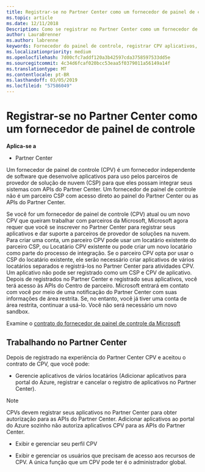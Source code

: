 ```yaml
---
title: Registrar-se no Partner Center como um fornecedor de painel de controle | Partner Center
ms.topic: article
ms.date: 12/11/2018
Description: Como se registrar no Partner Center como um fornecedor de painel de controle
author: LauraBrenner
ms.author: labrenne
keywords: Fornecedor do painel de controle, registrar CPV aplicativos, gerenciar aplicativos CPV
ms.localizationpriority: medium
ms.openlocfilehash: 7d00cfc7addf120a3b42597cda3758597533dd5e
ms.sourcegitcommit: 4c34d6fcaf020bcc53eaa5f0379011a56149a14f
ms.translationtype: MT
ms.contentlocale: pt-BR
ms.lasthandoff: 03/05/2019
ms.locfileid: "57586049"
---
```

# <a name="enroll-in-partner-center-as-a-control-panel-vendor"></a>Registrar-se no Partner Center como um fornecedor de painel de controle

**Aplica-se a**

- Partner Center

Um fornecedor de painel de controle (CPV) é um fornecedor independente de software que desenvolve aplicativos para uso pelos parceiros de provedor de solução de nuvem (CSP) para que eles possam integrar seus sistemas com APIs do Partner Center. Um fornecedor de painel de controle não é um parceiro CSP com acesso direto ao painel do Partner Center ou as APIs do Partner Center.

Se você for um fornecedor de painel de controle (CPV) atual ou um novo CPV que queiram trabalhar com parceiros da Microsoft, Microsoft agora requer que você se inscrever no Partner Center para registrar seus aplicativos e dar suporte a parceiros de provedor de soluções na nuvem. Para criar uma conta, um parceiro CPV pode usar um locatário existente do parceiro CSP, ou Locatário CPV existente ou pode criar um novo locatário como parte do processo de integração. Se o parceiro CPV opta por usar o CSP do locatário existente, ele serão necessário criar aplicativos de vários locatários separados e registrá-los no Partner Center para atividades CPV. Um aplicativo não pode ser registrado como um CSP e CPV de aplicativo. Depois de registrados no Partner Center e registrado seus aplicativos, você terá acesso às APIs do Centro de parceiro.  Microsoft entrará em contato com você por meio de uma notificação do Partner Center com suas informações de área restrita. Se, no entanto, você já tiver uma conta de área restrita, continuar a usá-lo. Você não será necessário um novo sandbox.   

Examine o [contrato do fornecedor de painel de controle da Microsoft](https://go.microsoft.com/fwlink/?linkid=2055198)


## <a name="working-in-partner-center"></a>Trabalhando no Partner Center
Depois de registrado na experiência do Partner Center CPV e aceitou o contrato de CPV, que você pode:

- Gerencie aplicativos de vários locatários (Adicionar aplicativos para portal do Azure, registrar e cancelar o registro de aplicativos no Partner Center).

>[!Note] 
>CPVs devem registrar seus aplicativos no Partner Center para obter autorização para as APIs do Partner Center. Adicionar aplicativos ao portal do Azure sozinho não autoriza aplicativos CPV para as APIs do Partner Center. 

- Exibir e gerenciar seu perfil CPV 

- Exibir e gerenciar os usuários que precisam de acesso aos recursos de CPV. A única função que um CPV pode ter é o administrador global.


